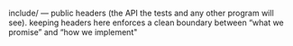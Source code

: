 include/ — public headers (the API the tests and any other program will see).
keeping headers here enforces a clean boundary between “what we promise” and “how we implement"